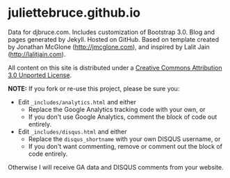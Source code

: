 juliettebruce.github.io
========

Data for djbruce.com. Includes customization of Bootstrap 3.0. Blog and pages generated by Jekyll. Hosted on GitHub. Based on template created by Jonathan McGlone (http://jmcglone.com), and inspired by Lalit Jain (http://lalitjain.com).

All content on this site is distributed under a [Creative Commons Attribution 3.0 Unported License](http://creativecommons.org/licenses/by/3.0/deed.en_US).

**NOTE:** If you fork or re-use this project, please be sure you:

* Edit `_includes/analytics.html` and either
  * Replace the Google Analytics tracking code with your own, or
  * If you don't use Google Analytics, comment the block of code out entirely.
* Edit `_includes/disqus.html` and either
  * Replace the `disqus_shortname` with your own DISQUS username, or
  * If you don't want commenting, remove or comment out the block of code entirely.

Otherwise I will receive GA data and DISQUS comments from your website.
